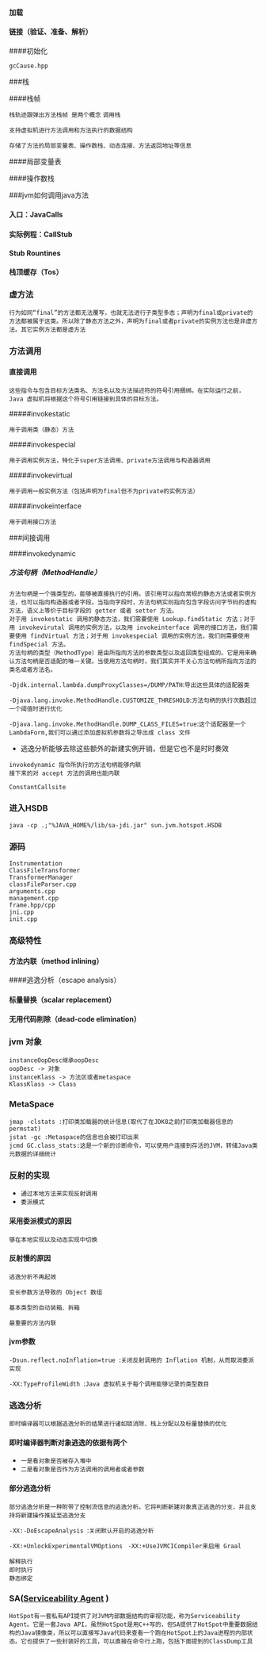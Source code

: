 #### 加载

#### 链接（验证、准备、解析） 

####初始化

```
gcCause.hpp
```

###栈

####栈帧

`栈轨迹跟弹出方法栈帧 是两个概念`
`调用栈`

`支持虚拟机进行方法调用和方法执行的数据结构`

`存储了方法的局部变量表、操作数栈、动态连接、方法返回地址等信息`

####局部变量表

####操作数栈

###jvm如何调用java方法

#### 入口：JavaCalls

#### 实际例程：CallStub

#### Stub Rountines

#### 栈顶缓存（Tos）

### 虚方法

`行为如同“final”的方法都无法覆写，也就无法进行子类型多态；声明为final或private的方法都被属于这类。所以除了静态方法之外，声明为final或者private的实例方法也是非虚方法。其它实例方法都是虚方法`

### 方法调用

#### 直接调用

`这些指令与包含目标方法类名、方法名以及方法描述符的符号引用捆绑。在实际运行之前，Java 虚拟机将根据这个符号引用链接到具体的目标方法。`

#####invokestatic

`用于调用类（静态）方法` 

#####invokespecial

`用于调用实例方法，特化于super方法调用、private方法调用与构造器调用 `

#####invokevirtual

`用于调用一般实例方法（包括声明为final但不为private的实例方法）`

#####invokeinterface

`用于调用接口方法 `

###间接调用

####invokedynamic

##### 方法句柄（MethodHandle）

```
方法句柄是一个强类型的，能够被直接执行的引用。该引用可以指向常规的静态方法或者实例方法，也可以指向构造器或者字段。当指向字段时，方法句柄实则指向包含字段访问字节码的虚构方法，语义上等价于目标字段的 getter 或者 setter 方法。
对于用 invokestatic 调用的静态方法，我们需要使用 Lookup.findStatic 方法；对于用 invokevirutal 调用的实例方法，以及用 invokeinterface 调用的接口方法，我们需要使用 findVirtual 方法；对于用 invokespecial 调用的实例方法，我们则需要使用 findSpecial 方法。
方法句柄的类型（MethodType）是由所指向方法的参数类型以及返回类型组成的。它是用来确认方法句柄是否适配的唯一关键。当使用方法句柄时，我们其实并不关心方法句柄所指向方法的类名或者方法名。
```

`-Djdk.internal.lambda.dumpProxyClasses=/DUMP/PATH`:`导出这些具体的适配器类`

`-Djava.lang.invoke.MethodHandle.CUSTOMIZE_THRESHOLD`:`方法句柄的执行次数超过一个阈值时进行优化`

`-Djava.lang.invoke.MethodHandle.DUMP_CLASS_FILES=true`:`这个适配器是一个 LambdaForm,我们可以通过添加虚拟机参数将之导出成 class 文件`

* 逃逸分析能够去除这些额外的新建实例开销，但是它也不是时时奏效

```
invokedynamic 指令所执行的方法句柄能够内联
接下来的对 accept 方法的调用也能内联
```

`ConstantCallsite`

### 进入HSDB

`java -cp .;"%JAVA_HOME%/lib/sa-jdi.jar" sun.jvm.hotspot.HSDB`

### 源码

```
Instrumentation
ClassFileTransformer
TransformerManager
classFileParser.cpp
arguments.cpp
management.cpp
frame.hpp/cpp
jni.cpp
init.cpp
```

### 高级特性

#### 方法内联（method inlining）

####逃逸分析（escape analysis）

#### 标量替换（scalar replacement）

#### 无用代码削除（dead-code elimination）

### jvm 对象

```
instanceOopDesc继承oopDesc
oopDesc -> 对象
instanceKlass -> 方法区或者metaspace
KlassKlass -> Class
```

### MetaSpace

```
jmap -clstats :打印类加载器的统计信息(取代了在JDK8之前打印类加载器信息的permstat)
jstat -gc :Metaspace的信息也会被打印出来
jcmd GC.class_stats:这是一个新的诊断命令，可以使用户连接到存活的JVM，转储Java类元数据的详细统计
```

### 反射的实现

- `通过本地方法来实现反射调用 `
- `委派模式 `

#### 采用委派模式的原因

`够在本地实现以及动态实现中切换`

#### 反射慢的原因

 `逃逸分析不再起效 ` 

`变长参数方法导致的 Object 数组`

`基本类型的自动装箱、拆箱`

`最重要的方法内联` 

#### jvm参数

`-Dsun.reflect.noInflation=true `:`关闭反射调用的 Inflation 机制，从而取消委派实现 `

`-XX:TypeProfileWidth `:`Java 虚拟机关于每个调用能够记录的类型数目 `

### 逃逸分析

`即时编译器可以根据逃逸分析的结果进行诸如锁消除、栈上分配以及标量替换的优化 `

#### 即时编译器判断对象逃逸的依据有两个

- `一是看对象是否被存入堆中`
- `二是看对象是否作为方法调用的调用者或者参数`

#### 部分逃逸分析

`部分逃逸分析是一种附带了控制流信息的逃逸分析。它将判断新建对象真正逃逸的分支，并且支持将新建操作推延至逃逸分支 `

`-XX:-DoEscapeAnalysis `:`关闭默认开启的逃逸分析 `

`-XX:+UnlockExperimentalVMOptions` ` -XX:+UseJVMCICompiler来启用 Graal`

```
解释执行
即时执行
静态绑定
```

### SA([Serviceability Agent](http://openjdk.java.net/groups/hotspot/docs/Serviceability.html) )

```
HotSpot有一套私有API提供了对JVM内部数据结构的审视功能，称为Serviceability Agent。它是一套Java API，虽然HotSpot是用C++写的，但SA提供了HotSpot中重要数据结构的Java镜像类，所以可以直接写Java代码来查看一个跑在HotSpot上的Java进程的内部状态。它也提供了一些封装好的工具，可以直接在命令行上跑，包括下面提到的ClassDump工具
```

